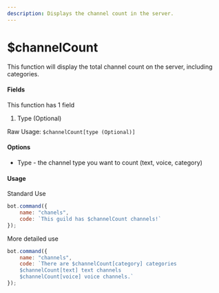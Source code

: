 ```yaml
---
description: Displays the channel count in the server.
---
```


# $channelCount

This function will display the total channel count on the server, including categories.

#### Fields

This function has 1 field

1. Type \(Optional\)

Raw Usage: `$channelCount[type (Optional)]` 

#### Options

* Type - the channel type you want to count \(text, voice, category\)

#### Usage

Standard Use

```javascript
bot.command({
    name: "chanels",
    code: `This guild has $channelCount channels!`
});
```

More detailed use

```javascript
bot.command({
    name: "channels",
    code: `There are $channelCount[category] categories
    $channelCount[text] text channels
    $channelCount[voice] voice channels.`
});
```


